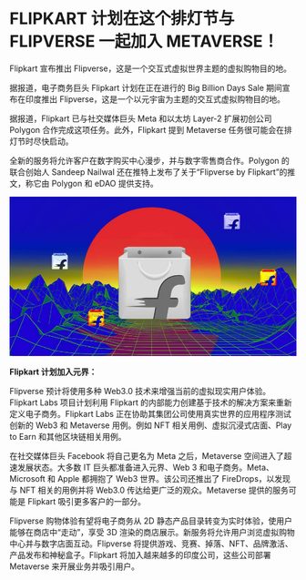 # FLIPKART 计划在这个排灯节与 FLIPVERSE 一起加入 METAVERSE！




Flipkart 宣布推出 Flipverse，这是一个交互式虚拟世界主题的虚拟购物目的地。

据报道，电子商务巨头 Flipkart 计划在正在进行的 Big Billion Days Sale 期间宣布在印度推出 Flipverse，这是一个以元宇宙为主题的交互式虚拟购物目的地。

据报道，Flipkart 已与社交媒体巨头 Meta 和以太坊 Layer-2 扩展初创公司 Polygon 合作完成这项任务。此外，Flipkart 提到 Metaverse 任务很可能会在排灯节时尽快启动。

全新的服务将允许客户在数字购买中心漫步，并与数字零售商合作。Polygon 的联合创始人 Sandeep Nailwal 还在推特上发布了关于“Flipverse by Flipkart”的推文，称它由 Polygon 和 eDAO 提供支持。

![img](23.jpg)



**Flipkart 计划加入元界：**

Flipverse 预计将使用多种 Web3.0 技术来增强当前的虚拟现实用户体验。Flipkart Labs 项目计划利用 Flipkart 的内部能力创建基于技术的解决方案来重新定义电子商务。Flipkart Labs 正在协助其集团公司使用真实世界的应用程序测试创新的 Web3 和 Metaverse 用例。例如 NFT 相关用例、虚拟沉浸式店面、Play to Earn 和其他区块链相关用例。

在社交媒体巨头 Facebook 将自己更名为 Meta 之后，Metaverse 空间进入了超速发展状态。大多数 IT 巨头都准备进入元界、Web 3 和电子商务。Meta、Microsoft 和 Apple 都拥抱了 Web3 世界。该公司还推出了 FireDrops，以发现与 NFT 相关的用例并将 Web3.0 传达给更广泛的观众。Metaverse 提供的服务可能是 Flipkart 吸引更多客户的一部分。

Flipverse 购物体验有望将电子商务从 2D 静态产品目录转变为实时体验，使用户能够在商店中“走动”，享受 3D 渲染的商店展示。新服务将允许用户浏览虚拟购物中心并与数字店面互动。Flipverse 将提供游戏、竞赛、掉落、NFT、品牌激活、产品发布和神秘盒子。Flipkart 将加入越来越多的印度公司，这些公司部署 Metaverse 来开展业务并吸引用户。
